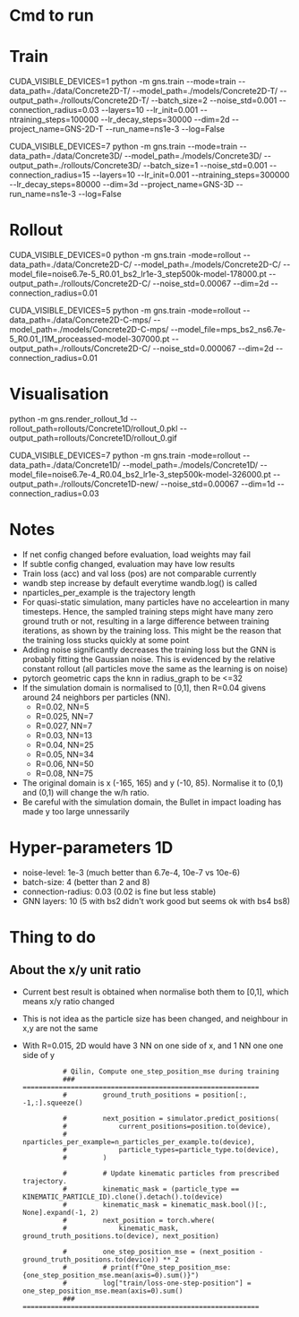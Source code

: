 # Cmd to run
# Train
CUDA_VISIBLE_DEVICES=1 python -m gns.train --mode=train --data_path=./data/Concrete2D-T/ --model_path=./models/Concrete2D-T/ --output_path=./rollouts/Concrete2D-T/ --batch_size=2 --noise_std=0.001 --connection_radius=0.03 --layers=10 --lr_init=0.001 --ntraining_steps=100000 --lr_decay_steps=30000 --dim=2d --project_name=GNS-2D-T --run_name=ns1e-3 --log=False

CUDA_VISIBLE_DEVICES=7 python -m gns.train --mode=train --data_path=./data/Concrete3D/ --model_path=./models/Concrete3D/ --output_path=./rollouts/Concrete3D/ --batch_size=1 --noise_std=0.001 --connection_radius=15 --layers=10 --lr_init=0.001 --ntraining_steps=300000 --lr_decay_steps=80000 --dim=3d --project_name=GNS-3D --run_name=ns1e-3 --log=False
# Rollout
CUDA_VISIBLE_DEVICES=0 python -m gns.train -mode=rollout --data_path=./data/Concrete2D-C/ --model_path=./models/Concrete2D-C/ --model_file=noise6.7e-5_R0.01_bs2_lr1e-3_step500k-model-178000.pt --output_path=./rollouts/Concrete2D-C/ --noise_std=0.00067 --dim=2d --connection_radius=0.01

CUDA_VISIBLE_DEVICES=5 python -m gns.train -mode=rollout --data_path=./data/Concrete2D-C-mps/ --model_path=./models/Concrete2D-C-mps/ --model_file=mps_bs2_ns6.7e-5_R0.01_I1M_proceassed-model-307000.pt --output_path=./rollouts/Concrete2D-C/ --noise_std=0.000067 --dim=2d --connection_radius=0.01
# Visualisation
python -m gns.render_rollout_1d --rollout_path=rollouts/Concrete1D/rollout_0.pkl --output_path=rollouts/Concrete1D/rollout_0.gif

CUDA_VISIBLE_DEVICES=7 python -m gns.train -mode=rollout --data_path=./data/Concrete1D/ --model_path=./models/Concrete1D/ --model_file=noise6.7e-4_R0.04_bs2_lr1e-3_step500k-model-326000.pt --output_path=./rollouts/Concrete1D-new/ --noise_std=0.00067 --dim=1d --connection_radius=0.03

# Notes
- If net config changed before evaluation, load weights may fail
- If subtle config changed, evaluation may have low results
- Train loss (acc) and val loss (pos) are not comparable currently
- wandb step increase by default everytime wandb.log() is called
- nparticles_per_example is the trajectory length
- For quasi-static simulation, many particles have no acceleartion in many timesteps. Hence, the sampled training steps might have many zero ground truth or not, resulting in
    a large difference between training iterations, as shown by the training loss. This might be the reason that the training loss stucks quickly at some point
- Adding noise significantly decreases the training loss but the GNN is probably fitting the Gaussian noise. This is evidenced by the relative constant rollout (all particles move
    the same as the learning is on noise)
- pytorch geometric caps the knn in radius_graph to be <=32
- If the simulation domain is normalised to [0,1], then R=0.04 givens around 24 neighbors per particles (NN).
    - R=0.02, NN=5
    - R=0.025, NN=7
    - R=0.027, NN=7
    - R=0.03, NN=13
    - R=0.04, NN=25
    - R=0.05, NN=34
    - R=0.06, NN=50
    - R=0.08, NN=75
- The original domain is x (-165, 165) and y (-10, 85). Normalise it to (0,1) and (0,1) will change the w/h ratio. 
- Be careful with the simulation domain, the Bullet in impact loading has made y too large unnessarily



# Hyper-parameters 1D
- noise-level:       1e-3 (much better than 6.7e-4, 10e-7 vs 10e-6)
- batch-size:        4 (better than 2 and 8)
- connection-radius: 0.03 (0.02 is fine but less stable)
- GNN layers:        10 (5 with bs2 didn't work good but seems ok with bs4 bs8)




# Thing to do
## About the x/y unit ratio
- Current best result is obtained when normalise both them to [0,1], which means x/y ratio changed
- This is not idea as the particle size has been changed, and neighbour in x,y are not the same
- With R=0.015, 2D would have 3 NN on one side of x, and 1 NN one one side of y



                # Qilin, Compute one_step_position_mse during training
                ### ===========================================================
                #         ground_truth_positions = position[:, -1,:].squeeze()

                #         next_position = simulator.predict_positions(
                #             current_positions=position.to(device),
                #             nparticles_per_example=n_particles_per_example.to(device),
                #             particle_types=particle_type.to(device),
                #         )

                #         # Update kinematic particles from prescribed trajectory.
                #         kinematic_mask = (particle_type == KINEMATIC_PARTICLE_ID).clone().detach().to(device)
                #         kinematic_mask = kinematic_mask.bool()[:, None].expand(-1, 2)
                #         next_position = torch.where(
                #             kinematic_mask, ground_truth_positions.to(device), next_position)

                #         one_step_position_mse = (next_position - ground_truth_positions.to(device)) ** 2
                #         # print(f"One_step_position_mse: {one_step_position_mse.mean(axis=0).sum()}")
                #         log["train/loss-one-step-position"] = one_step_position_mse.mean(axis=0).sum()
                ### ===========================================================